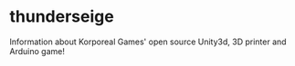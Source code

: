# thunderseige
Information about Korporeal Games' open source Unity3d, 3D printer and Arduino game!
